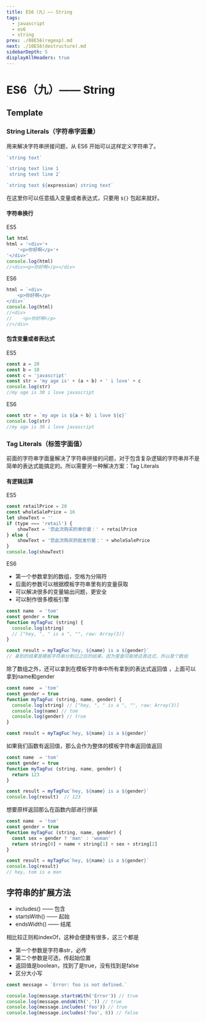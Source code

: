 ```yaml
---
title: ES6（九）—— String
tags: 
  - javascript
  - es6
  - string
prev: ./08ES6(regexp).md
next: ./10ES6(destructure).md
sidebarDepth: 5
displayAllHeaders: true
---
```

# ES6（九）—— String
## Template
### String Literals（字符串字面量）
用来解决字符串拼接问题，从 ES6 开始可以这样定义字符串了。

```js
`string text`

`string text line 1
 string text line 2`

`string text ${expression} string text`
```

在这里你可以任意插入变量或者表达式，只要用 `${}` 包起来就好。
#### 字符串换行
ES5
```js
let html
html = '<div>'+
    '<p>你好啊</p>'+
'</div>'
console.log(html)
//<div><p>你好啊</p></div>
```
ES6
```js
html = `<div>
    <p>你好啊</p>
</div>`
console.log(html)  
//<div>
//    <p>你好啊</p>
//</div>
```
#### 包含变量或者表达式
ES5
```js
const a = 20
const b = 10
const c = 'javascript'
const str = 'my age is' + (a + b) + ' i love' + c
console.log(str)
//my age is 30 i love javascript
```
ES6
```js
const str = `my age is ${a + b} i love ${c}`
console.log(str)
//my age is 30 i love javascript
```
### Tag Literals（标签字面值）
前面的字符串字面量解决了字符串拼接的问题，对于包含复杂逻辑的字符串并不是简单的表达式能搞定的。所以需要另一种解决方案：Tag Literals
#### 有逻辑运算
ES5
```js
const retailPrice = 20
const wholeSalePrice = 16
let showText = ''
if (type === 'retail') {
    showText = '您此次购买的单价是：' + retailPrice
} else {
    showText = '您此次购买的批发价是：' + wholeSalePrice
}
console.log(showText)
```
ES6
- 第一个参数拿到的数组，空格为分隔符
- 后面的参数可以根据模板字符串里有的变量获取
- 可以解决很多的变量输出问题，更安全
- 可以制作很多模板引擎
```js
const name  = 'tom'
const gender = true
function myTagFuc (string) {
  console.log(string)
  // ["hey, ", " is a ", "", raw: Array(3)]
}

const result = myTagFuc`hey, ${name} is a ${gender}`
// 拿到的结果是模板字符串分割过之后的结果，因为里面可能掺这表达式，所以是个数组
```
除了数组之外，还可以拿到在模板字符串中所有拿到的表达式返回值 ，上面可以拿到name和gender
```js
const name  = 'tom'
const gender = true
function myTagFuc (string, name, gender) {
  console.log(string) // ["hey, ", " is a ", "", raw: Array(3)]
  console.log(name) // tom
  console.log(gender) // true
}

const result = myTagFuc`hey, ${name} is a ${gender}` 
```
如果我们函数有返回值，那么会作为整体的模板字符串返回值返回
```js
const name  = 'tom'
const gender = true
function myTagFuc (string, name, gender) {
  return 123
}

const result = myTagFuc`hey, ${name} is a ${gender}`
console.log(result)  // 123
```
想要原样返回那么在函数内部进行拼装
```js
const name  = 'tom'
const gender = true
function myTagFuc (string, name, gender) {
  const sex = gender ? 'man' : 'woman'
  return string[0] + name + string[1] + sex + string[2]
}

const result = myTagFuc`hey, ${name} is a ${gender}`
console.log(result)
// hey, tom is a man
```
## 字符串的扩展方法
- includes() —— 包含
- startsWith() —— 起始
- endsWidth() —— 结尾

相比较正则和indexOf，这种会便捷有很多，这三个都是
- 第一个参数是字符串str，必传
- 第二个参数是可选，传起始位置
- 返回值是boolean，找到了是true，没有找到是false
- 区分大小写

```js
const message = `Error: foo is not defined.`

console.log(message.startsWith('Error')) // true
console.log(message.endsWith('.')) // true
console.log(message.includes('foo')) // true
console.log(message.includes('foo', 8)) // false
```
